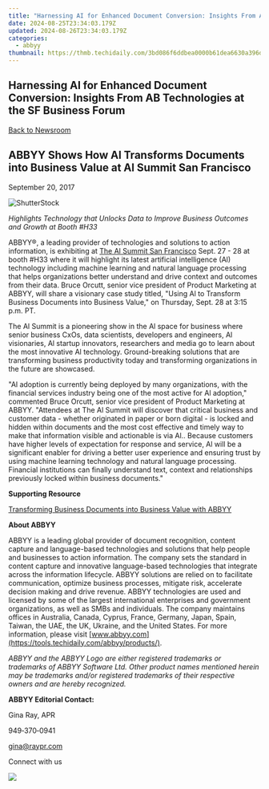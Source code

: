 ```yaml
---
title: "Harnessing AI for Enhanced Document Conversion: Insights From AB Technologies at the SF Business Forum"
date: 2024-08-25T23:34:03.179Z
updated: 2024-08-26T23:34:03.179Z
categories:
  - abbyy
thumbnail: https://thmb.techidaily.com/3bd086f6ddbea0000b61dea6630a396d485fdb4d681690353291c54c1139b976.png
---
```


## Harnessing AI for Enhanced Document Conversion: Insights From AB Technologies at the SF Business Forum

[Back to Newsroom](https://tools.techidaily.com/abbyy/products/)

## ABBYY Shows How AI Transforms Documents into Business Value at Al Summit San Francisco

September 20, 2017

![ShutterStock](https://content.abbyy.com/-/media/project/abbyy/abbyy/branchtemplates/shutterstock_1272462163_1296-x-729.jpg?h=729&iar=0&w=1296)

_Highlights Technology that Unlocks Data to Improve Business Outcomes and Growth at Booth #H33_

ABBYY®, a leading provider of technologies and solutions to action information, is exhibiting at [The Al Summit San Francisco](https://theaisummit.com/sanfrancisco/wp-content/uploads/2017/06/SAN-FRAN-2017-BROCHURE.pdf) Sept. 27 - 28 at booth #H33 where it will highlight its latest artificial intelligence (Al) technology including machine learning and natural language processing that helps organizations better understand and drive context and outcomes from their data. Bruce Orcutt, senior vice president of Product Marketing at ABBYY, will share a visionary case study titled, "Using Al to Transform Business Documents into Business Value," on Thursday, Sept. 28 at 3:15 p.m. PT.

The Al Summit is a pioneering show in the Al space for business where senior business CxOs, data scientists, developers and engineers, Al visionaries, Al startup innovators, researchers and media go to learn about the most innovative Al technology. Ground-breaking solutions that are transforming business productivity today and transforming organizations in the future are showcased.

"Al adoption is currently being deployed by many organizations, with the financial services industry being one of the most active for Al adoption," commented Bruce Orcutt, senior vice president of Product Marketing at ABBYY. "Attendees at The Al Summit will discover that critical business and customer data - whether originated in paper or born digital - is locked and hidden within documents and the most cost effective and timely way to make that information visible and actionable is via Al.. Because customers have higher levels of expectation for response and service, Al will be a significant enabler for driving a better user experience and ensuring trust by using machine learning technology and natural language processing. Financial institutions can finally understand text, context and relationships previously locked within business documents."

**Supporting Resource**

[Transforming Business Documents into Business Value with ABBYY](https://aibusiness.com/abbyy-financial-sector-leading-way-ai/)

**About ABBYY**

ABBYY is a leading global provider of document recognition, content capture and language-based technologies and solutions that help people and businesses to action information. The company sets the standard in content capture and innovative language-based technologies that integrate across the information lifecycle. ABBYY solutions are relied on to facilitate communication, optimize business processes, mitigate risk, accelerate decision making and drive revenue. ABBYY technologies are used and licensed by some of the largest international enterprises and government organizations, as well as SMBs and individuals. The company maintains offices in Australia, Canada, Cyprus, France, Germany, Japan, Spain, Taiwan, the UAE, the UK, Ukraine, and the United States. For more information, please visit [www.abbyy.com](https://tools.techidaily.com/abbyy/products/).

_ABBYY and the ABBYY Logo are either registered trademarks or trademarks of ABBYY Software Ltd. Other product names mentioned herein may be trademarks and/or registered trademarks of their respective owners and are hereby recognized._

**ABBYY Editorial Contact:** 

Gina Ray, APR

949‐370‐0941

gina@raypr.com

Connect with us

<ins class="adsbygoogle"
     style="display:block"
     data-ad-format="autorelaxed"
     data-ad-client="ca-pub-7571918770474297"
     data-ad-slot="1223367746"></ins>



<ins class="adsbygoogle"
     style="display:block"
     data-ad-client="ca-pub-7571918770474297"
     data-ad-slot="8358498916"
     data-ad-format="auto"
     data-full-width-responsive="true"></ins>

<!-- affiliate ads begin -->
<a href="https://shop.systoolsgroup.com/affiliate.php?ACCOUNT=SYSTOOBY&AFFILIATE=108875&PATH=https%3A%2F%2Fwww.systoolsgroup.com%3FAFFILIATE%3D108875%26RESOURCE%3DSysTools%2BOST%2BRecovery"><img src="https://www.systoolsgroup.com/box/ost-recovery.png" border="0"></a>
<!-- affiliate ads end -->

